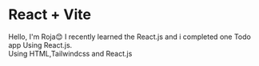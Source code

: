 # React + Vite

Hello, I'm Roja😊
I recently learned the React.js and i completed one Todo app Using React.js.
<br>
Using HTML,Tailwindcss and React.js
